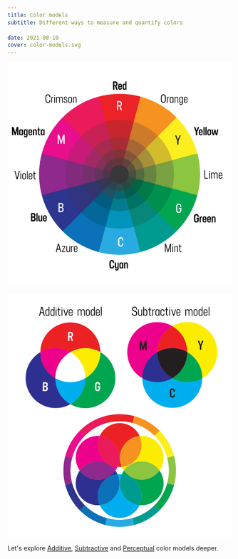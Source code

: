 ```yaml
---
title: Color models
subtitle: Different ways to measure and quantify colors

date: 2021-08-10
cover: color-models.svg
---
```


![](./colors-exp-1.svg)

![](./color-models.svg)

Let's explore [Additive](./additive/index.md), [Subtractive](./subtractive/index.md) and [Perceptual](./perceptual/index.md) color models deeper.